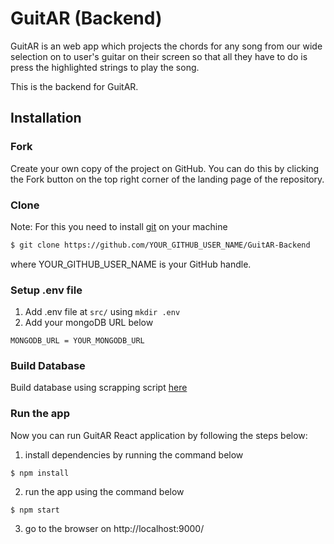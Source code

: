 # GuitAR (Backend)

GuitAR is an web app which projects the chords for any song from our wide selection on to user's guitar on their screen so that all they have to do is press the highlighted strings to play the song.

This is the backend for GuitAR.

## Installation

### Fork

Create your own copy of the project on GitHub. You can do this by clicking the Fork button  on the top right corner of the landing page of the repository.

### Clone

Note: For this you need to install [git](https://git-scm.com/downloads) on your machine

```bash
$ git clone https://github.com/YOUR_GITHUB_USER_NAME/GuitAR-Backend
```
where YOUR_GITHUB_USER_NAME is your GitHub handle.

### Setup .env file
1. Add .env file at ```src/``` using ```mkdir .env```
2. Add your mongoDB URL below
```
MONGODB_URL = YOUR_MONGODB_URL
```
### Build Database
Build database using scrapping script [here](https://github.com/prathameshbhalekar/GuitAR-scrapping)
### Run the app

Now you can run GuitAR React application by following the steps below:

1. install dependencies by running the command below

```
$ npm install
```

2. run the app using the command below

```
$ npm start
```
3. go to the browser on http://localhost:9000/
